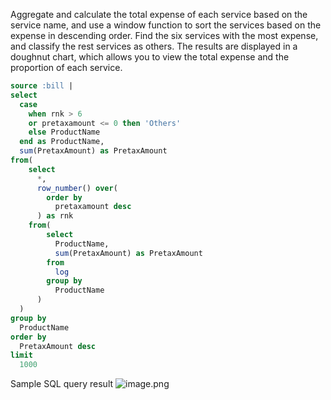 Aggregate and calculate the total expense of each service based on the service name, and use a window function to sort the services based on the expense in descending order. Find the six services with the most expense, and classify the rest services as others. The results are displayed in a doughnut chart, which allows you to view the total expense and the proportion of each service. 
```sql
source :bill |
select
  case
    when rnk > 6
    or pretaxamount <= 0 then 'Others'
    else ProductName
  end as ProductName,
  sum(PretaxAmount) as PretaxAmount
from(
    select
      *,
      row_number() over(
        order by
          pretaxamount desc
      ) as rnk
    from(
        select
          ProductName,
          sum(PretaxAmount) as PretaxAmount
        from
          log
        group by
          ProductName
      )
  )
group by
  ProductName
order by
  PretaxAmount desc
limit
  1000
```
Sample SQL query result
![image.png](/img/src/sqldemo/展示本月消费情况各产品的占比/c16478778f1c566bb61fe8b67adca508e6d3d4a7e208e2755057297eec982176.png)
